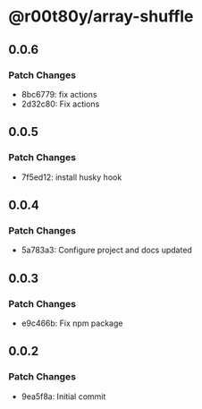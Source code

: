 # @r00t80y/array-shuffle

## 0.0.6

### Patch Changes

- 8bc6779: fix actions
- 2d32c80: Fix actions

## 0.0.5

### Patch Changes

- 7f5ed12: install husky hook

## 0.0.4

### Patch Changes

- 5a783a3: Configure project and docs updated

## 0.0.3

### Patch Changes

- e9c466b: Fix npm package

## 0.0.2

### Patch Changes

- 9ea5f8a: Initial commit
